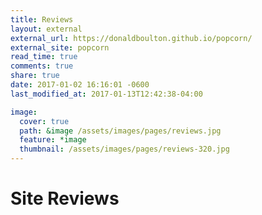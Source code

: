 ```yaml
---
title: Reviews
layout: external
external_url: https://donaldboulton.github.io/popcorn/
external_site: popcorn
read_time: true
comments: true
share: true
date: 2017-01-02 16:16:01 -0600
last_modified_at: 2017-01-13T12:42:38-04:00

image:
  cover: true
  path: &image /assets/images/pages/reviews.jpg
  feature: *image
  thumbnail: /assets/images/pages/reviews-320.jpg
---
```

# Site Reviews